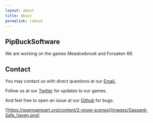 ```yaml
---
layout: about
title: About
permalink: /about
---
```


## PipBuckSoftware

We are working on the games Meadowbrook and Forsaken 66.

<div class="dashed"></div>

## Contact

You may contact us with direct questions at our [Email.](mailto:pipbucksoftware@protonmail.com)

Follow us at our [Twitter](https://twitter.com/pipbucksoftware) for updates to our games.

And feel free to open an issue at our [Github](https://github.com/pipbucksoftware) for bugs.

<div class="dashed"></div>

![https://opengameart.org/content/2-snow-scenes](images/Gaspard-Safe_haven.png)